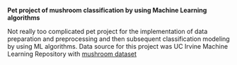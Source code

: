**Pet project of mushroom classification by using Machine Learning algorithms**

Not really too complicated pet project for the implementation of data preparation and preprocessing and then subsequent classification modeling by using ML algorithms. Data source for this project was UC Irvine Machine Learning Repository with [mushroom dataset](https://archive.ics.uci.edu/dataset/848/secondary+mushroom+dataset) 
